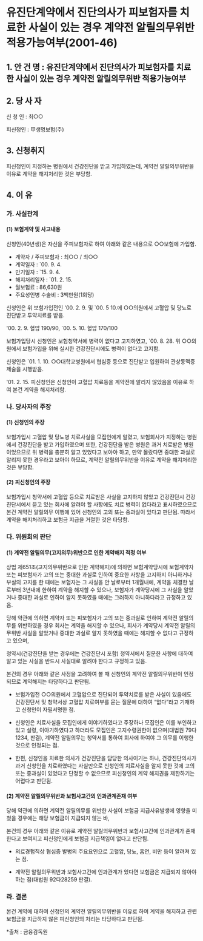 # 유진단계약에서 진단의사가 피보험자를 치료한 사실이 있는 경우 계약전 알릴의무위반 적용가능여부(2001-46)


## 1. 안 건 명 : 유진단계약에서 진단의사가 피보험자를 치료한 사실이 있는 경우 계약전 알릴의무위반 적용가능여부


## 2. 당 사 자

신 청 인 : 최○○

피신청인 : 甲생명보험(주)


## 3. 신청취지

피신청인이 지정하는 병원에서 건강진단을 받고 가입하였는데, 계약전 알릴의무위반을 이유로 계약을 해지처리한 것은 부당함.
 

## 4. 이   유

### 가. 사실관계

#### (1) 보험계약 및 사고내용

신청인(40년생)은 자신을 주피보험자로 하여 아래와 같은 내용으로 ○○보험에 가입함.
          
   - 계약자 / 주피보험자 :  최○○ / 최○○
   - 계약일자            :  `00. 9. 4.
   - 만기일자            :  `15. 9. 4.
   - 해지처리일자         :  `01. 2. 15.
   - 월보험료            : 86,630원
   - 주요성인병 수술비   :  3백만원(1회당)

신청인은 위 보험가입전인 '00. 2. 9. 및 `00. 5 10.에 ○○의원에서 고혈압 및 당뇨로 진단받고 투약치료를 받음.

'00. 2. 9. 혈압 190/90, `00. 5. 10. 혈압 170/100

보험가입당시 신청인은 보험청약서에 병력이 없다고 고지하였고, `00. 8. 28. 위 ○○의원에서 보험가입을 위해 실시한 건강진단시에도 병력이 없다고 고지함.

신청인은 `01. 1. 10. ○○대학교병원에서 협심증 등으로 진단받고 입원하여 관상동맥증제술을 시행받음.

'01. 2. 15. 피신청인은 신청인이 고혈압 치료등을 계약전에 알리지 않았음을 이유로 하여 본건 계약을 해지처리함.


### 나. 당사자의 주장

####   (1) 신청인의 주장

보험가입시 고혈압 및 당뇨병 치료사실을 모집인에게 알렸고, 보험회사가 지정하는 병원에서 건강진단을 받고 가입하였으며 또한, 건강진단을 받은 병원은 과거 치료받은 병원이었으므로 위 병력을 충분히 알고 있었다고 보아야 하고, 만약 몰랐다면 중대한 과실로 알리지 못한 경우라고 보아야 하므로, 계약전 알릴의무위반을 이유로 계약을 해지처리한 것은 부당함.



####   (2) 피신청인의 주장

보험가입시 청약서에 고혈압 등으로 치료받은 사실을 고지하지 않았고 건강진단시 건강진단서에서 묻고 있는 회사에 알려야 할 사항에도 치료 병력이 없다라고 표시하였으므로 본건 계약전 알릴의무 이행에 있어 신청인의 고의 또는 중과실이 있다고 판단됨. 따라서 계약을 해지처리하고 보험금 지급을 거절한 것은 타당함.

### 다. 위원회의 판단

#### (1) 계약전 알릴의무(고지의무)위반으로 인한 계약해지 적정 여부

상법 제651조(고지의무위반으로 인한 계약해지)에 의하면 보험계약당시에 보험계약자 또는 피보험자가 고의 또는 중대한 과실로 인하여 중요한 사항을 고지하지 아니하거나 부실의 고지를 한 때에는 보험자는 그 사실을 안 날로부터 1개월내에, 계약을 체결한 날로부터 3년내에 한하여 계약을 해지할 수 있으나, 보험자가 계약당시에 그 사실을 알았거나 중대한 과실로 인하여 알지 못하였을 때에는 그러하지 아니하다라고 규정하고 있음.

당해 약관에 의하면 계약자 또는 피보험자가 고의 또는 중과실로 인하여 계약전 알릴의무를 위반하였을 경우 회사는 계약을 해지할 수 있으나, 회사가 계약당시 계약전 알릴의무위반 사실을 알았거나 중대한 과실로 알지 못하였을 때에는 해지할 수 없다고 규정하고 있으며,

청약시(건강진단을 받는 경우에는 건강진단시 포함) 청약서에서 질문한 사항에 대하여 알고 있는 사실을 반드시 사실대로 알려야 한다고 규정하고 있음.

본건의 경우 아래와 같은 사정을 고려하여 볼 때 신청인의 계약전 알릴의무위반이 인정되므로 계약해지는 타당하다고 판단됨.

* 보험가입전 ○○의원에서 고혈압으로 진단되어 투약치료를 받은 사실이 있음에도 건강진단서 및 청약서상 고혈압 치료여부를 묻는 질문에 대하여 “없다”라고 기재하고 신청인이 자필서명한 점.

* 신청인은 치료사실을 모집인에게 이야기하였다고 주장하나 모집인은 이를 부인하고 있고 설령, 이야기하였다고 하더라도 모집인은 고지수령권한이 없으며(대법원 79다1234, 판결), 계약전 알릴의무는 청약서를 통하여 회사에 하여야 그 의무를 이행한 것으로 인정되는 점.

* 한편, 신청인을 치료한 의사가 건강진단을 담당한 의사이기는 하나, 건강진단의사가 과거 신청인을 치료하였다는 사실만으로 신청인의 치료사실을 알지 못한 것에 고의 또는 중과실이 있었다고 단정할 수 없으므로 피신청인의 계약 해지권을 제한하기는 어렵다고 판단됨.

#### (2) 계약전 알릴의무위반과 보험사고간의 인과관계존재 여부

당해 약관에 의하면 계약전 알릴의무를 위반한 사실이 보험금 지급사유발생에 영향을 미쳤을 경우에는 해당 보험금이 지급되지 않는 바,

본건의 경우 아래와 같은 이유로 계약전 알릴의무위반과 보험사고간에 인과관계가 존재한다고 보여지고 피신청인에게 보험금 지급책임이 없다고 판단됨.

- 의료경험칙상 협심증 발병의 주요요인으로 고혈압, 당뇨, 흡연, 비만 등이 알려져 있는 점.

- 계약전 알릴의무위반과 보험사고간에 인과관계가 있다면 보험금은 지급되지 않아야 하는 점(대법원 92다28259 판결).

### 라. 결론 

본건 계약에 대하여 신청인의 계약전 알릴의무위반을 이유로 하여 계약을 해지하고 관련 보험금을 지급하지 않은 피신청인의 처리는 타당하다고 판단됨.

*출처 : 금융감독원